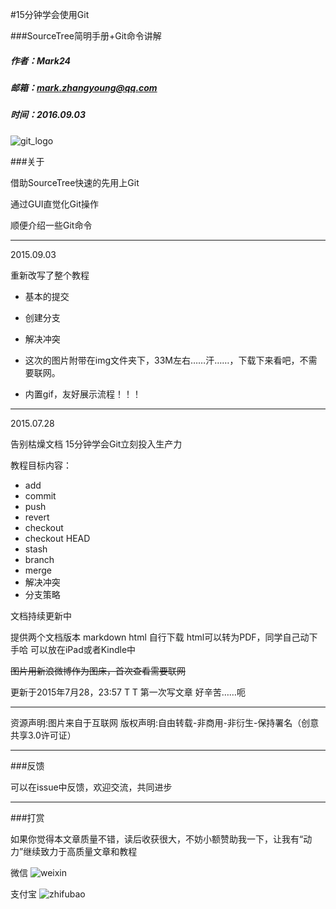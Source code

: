#15分钟学会使用Git

###SourceTree简明手册+Git命令讲解

##### 作者：Mark24
##### 邮箱：mark.zhangyoung@qq.com
##### 时间：2016.09.03
![git_logo](http://ww1.sinaimg.cn/mw690/44894cbbgw1euism5dws6j20dm05ojrh.jpg)

###关于

借助SourceTree快速的先用上Git

通过GUI直觉化Git操作

顺便介绍一些Git命令

---------------------------
2015.09.03

重新改写了整个教程

* 基本的提交

* 创建分支

* 解决冲突

* 这次的图片附带在img文件夹下，33M左右……汗……，下载下来看吧，不需要联网。

* 内置gif，友好展示流程！！！

---------------------------
2015.07.28

告别枯燥文档
15分钟学会Git立刻投入生产力

教程目标内容：

* add
* commit
* push
* revert
* checkout
* checkout HEAD
* stash
* branch
* merge
* 解决冲突
* 分支策略

文档持续更新中

提供两个文档版本
markdown
html
自行下载
html可以转为PDF，同学自己动下手哈
可以放在iPad或者Kindle中

~~图片用新浪微博作为图床，首次查看需要联网~~

更新于2015年7月28，23:57 T T
第一次写文章
好辛苦……呃

---

资源声明:图片来自于互联网
版权声明:自由转载-非商用-非衍生-保持署名（创意共享3.0许可证）

---

###反馈

可以在issue中反馈，欢迎交流，共同进步

---

###打赏

如果你觉得本文章质量不错，读后收获很大，不妨小额赞助我一下，让我有“动力”继续致力于高质量文章和教程

微信
![weixin](http://ww1.sinaimg.cn/small/44894cbbgw1f70k6ctxg4j208908a3zq.jpg)

支付宝
![zhifubao](http://ww3.sinaimg.cn/small/44894cbbgw1f70k0qnm93j20dd0ddtak.jpg)